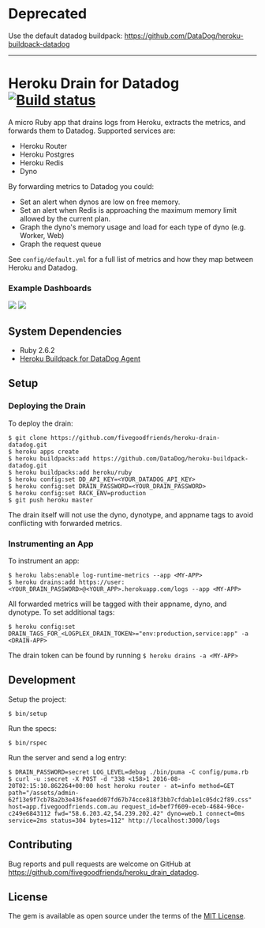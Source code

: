 # Deprecated

Use the default datadog buildpack: https://github.com/DataDog/heroku-buildpack-datadog

---

# Heroku Drain for Datadog [![Build status](https://badge.buildkite.com/194bc494c91e01c19fc754b5c78f792770e707b9ecfd81bae2.svg)](https://buildkite.com/fivegoodfriends/heroku-drain-datadog)

A micro Ruby app that drains logs from Heroku, extracts the metrics, and forwards them to Datadog. Supported services are:

* Heroku Router
* Heroku Postgres
* Heroku Redis
* Dyno

By forwarding metrics to Datadog you could:

* Set an alert when dynos are low on free memory.
* Set an alert when Redis is approaching the maximum memory limit allowed by the current plan.
* Graph the dyno's memory usage and load for each type of dyno (e.g. Worker, Web)
* Graph the request queue

See `config/default.yml` for a full list of metrics and how they map between Heroku and Datadog.

### Example Dashboards

![](https://user-images.githubusercontent.com/19860/60142182-0d2b3900-97fc-11e9-9f0b-11405a2d5312.png)
![](https://user-images.githubusercontent.com/19860/60142183-0d2b3900-97fc-11e9-88a4-52ca32f62a6f.png)

## System Dependencies

* Ruby 2.6.2
* [Heroku Buildpack for DataDog Agent](https://github.com/DataDog/heroku-buildpack-datadog.git)

## Setup

### Deploying the Drain

To deploy the drain:

    $ git clone https://github.com/fivegoodfriends/heroku-drain-datadog.git
    $ heroku apps create
    $ heroku buildpacks:add https://github.com/DataDog/heroku-buildpack-datadog.git
    $ heroku buildpacks:add heroku/ruby
    $ heroku config:set DD_API_KEY=<YOUR_DATADOG_API_KEY>
    $ heroku config:set DRAIN_PASSWORD=<YOUR_DRAIN_PASSWORD>
    $ heroku config:set RACK_ENV=production
    $ git push heroku master

The drain itself will not use the dyno, dynotype, and appname tags to avoid conflicting with forwarded metrics.

### Instrumenting an App

To instrument an app:

    $ heroku labs:enable log-runtime-metrics --app <MY-APP>
    $ heroku drains:add https://user:<YOUR_DRAIN_PASSWORD>@<YOUR_APP>.herokuapp.com/logs --app <MY-APP>

All forwarded metrics will be tagged with their appname, dyno, and dynotype. To set additional tags:

    $ heroku config:set DRAIN_TAGS_FOR_<LOGPLEX_DRAIN_TOKEN>="env:production,service:app" -a <DRAIN-APP>

The drain token can be found by running `$ heroku drains -a <MY-APP>`

## Development

Setup the project:

    $ bin/setup

Run the specs:

    $ bin/rspec

Run the server and send a log entry:

    $ DRAIN_PASSWORD=secret LOG_LEVEL=debug ./bin/puma -C config/puma.rb
    $ curl -u :secret -X POST -d "338 <158>1 2016-08-20T02:15:10.862264+00:00 host heroku router - at=info method=GET path="/assets/admin-62f13e9f7cb78a2b3e436feaedd07fd67b74cce818f3bb7cfdab1e1c05dc2f89.css" host=app.fivegoodfriends.com.au request_id=bef7f609-eceb-4684-90ce-c249e6843112 fwd="58.6.203.42,54.239.202.42" dyno=web.1 connect=0ms service=2ms status=304 bytes=112" http://localhost:3000/logs

## Contributing

Bug reports and pull requests are welcome on GitHub at https://github.com/fivegoodfriends/heroku_drain_datadog.

## License

The gem is available as open source under the terms of the [MIT License](http://opensource.org/licenses/MIT).
